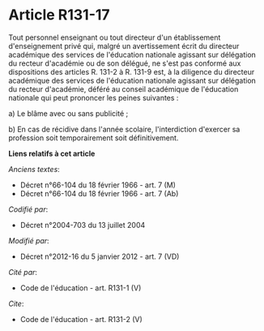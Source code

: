 # Article R131-17

Tout personnel enseignant ou tout directeur d'un établissement d'enseignement privé qui, malgré un avertissement écrit du
directeur académique des services de l'éducation nationale agissant sur délégation du recteur d'académie ou de son délégué,
ne s'est pas conformé aux dispositions des articles R. 131-2 à R. 131-9 est, à la diligence du directeur académique des
services de l'éducation nationale agissant sur délégation du recteur d'académie, déféré au conseil académique de l'éducation
nationale qui peut prononcer les peines suivantes : 

a) Le blâme avec ou sans publicité ; 

b) En cas de récidive dans l'année scolaire, l'interdiction d'exercer sa profession soit temporairement soit définitivement.

**Liens relatifs à cet article**

_Anciens textes_:

  - Décret n°66-104 du 18 février 1966 - art. 7 (M)
  - Décret n°66-104 du 18 février 1966 - art. 7 (Ab)

_Codifié par_:

  - Décret n°2004-703 du 13 juillet 2004

_Modifié par_:

  - Décret n°2012-16 du 5 janvier 2012 - art. 7 (VD)

_Cité par_:

  - Code de l'éducation - art. R131-1 (V)

_Cite_:

  - Code de l'éducation - art. R131-2 (V)
